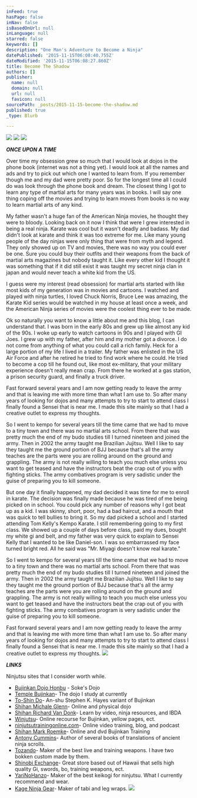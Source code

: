 ```yaml
---
inFeed: true
hasPage: false
inNav: false
isBasedOnUrl: null
inLanguage: null
starred: false
keywords: []
description: "One Man's Adventure to Become a Ninja"
datePublished: '2015-11-15T06:08:40.755Z'
dateModified: '2015-11-15T06:08:27.860Z'
title: Become The Shadow
authors: []
publisher:
  name: null
  domain: null
  url: null
  favicon: null
sourcePath: _posts/2015-11-15-become-the-shadow.md
published: true
_type: Blurb

---
```

![](https://the-grid-user-content.s3-us-west-2.amazonaws.com/9a003d64-bbde-48c0-b872-55f9ba7de74c.png)
![](https://the-grid-user-content.s3-us-west-2.amazonaws.com/285c55e6-7714-4dc1-955f-de9781a739ee.png)
![](https://the-grid-user-content.s3-us-west-2.amazonaws.com/90e7b6d2-d3ed-485f-9804-75a87725cada.jpg)

**_ONCE UPON A TIME_**

Over time my obsession grew so much that I would look at dojos in the phone book (internet was not a thing yet). I would look at all the names and ads and try to pick out which one I wanted to learn from. If you remember though me and my dad were pretty poor. So for the longest time all I could do was look through the phone book and dream. The closest thing I got to learn any type of martial arts for many years was in books. I will say one thing coping off the movies and trying to learn moves from books is no way to learn martial arts of any kind.

My father wasn't a huge fan of the American Ninja movies, he thought they were to bloody. Looking back on it now I think that were I grew interested in being a real ninja. Karate was cool but it wasn't deadly and badass. My dad didn't look at karate and think it was too extreme for me. Like many young people of the day ninjas were only thing that were from myth and legend. They only showed up on TV and movies, there was no way you could ever be one. Sure you could buy their outfits and their weapons from the back of martial arts magazines but nobody taught it. Like every other kid I thought it was something that if it did still exist it was taught my secret ninja clan in japan and would never teach a white kid from the US.

I guess were my interest (read obsession) for martial arts started with like most kids of my generation was in movies and cartoons. I watched and played with ninja turtles, I loved Chuck Norris, Bruce Lee was amazing, the Karate Kid series would be watched in my house at least once a week, and the American Ninja series of movies were the coolest thing ever to be made.

Ok so naturally you want to know a little about me and this blog, I can understand that. I was born in the early 80s and grew up like almost any kid of the 90s. I woke up early to watch cartoons in 90s and I played with GI Joes. I grew up with my father, after him and my mother got a divorce. I do not come from anything of what you could call a rich family. Heck for a large portion of my life I lived in a trailer. My father was enlisted in the US Air Force and after he retired he tried to find work where he could. He tried to become a cop till he found out, like most ex-military, that your military experience doesn't really mean crap. From there he worked at a gas station, a prison security guard, and finally a truck driver.

Fast forward several years and I am now getting ready to leave the army and that is leaving me with more time than what I am use to. So after many years of looking for dojos and many attempts to try to start to attend class I finally found a Sensei that is near me. I made this site mainly so that I had a creative outlet to express my thoughts.

So I went to kempo for several years till the time came that we had to move to a tiny town and there was no martial arts school. From there that was pretty much the end of my budo studies till I turned nineteen and joined the army. Then in 2002 the army taught me Brazilian Jujitsu. Well I like to say they taught me the ground portion of BJJ because that's all the army teaches are the parts were you are rolling around on the ground and grappling. The army is not really willing to teach you much else unless you want to get teased and have the instructors beat the crap out of you with fighting sticks. The army combatives program is very sadistic under the guise of preparing you to kill someone.

But one day it finally happened, my dad decided it was time for me to enroll in karate. The decision was finally made because he was tired of me being picked on in school. You could pick any number of reasons why I got beat up as a kid. I was skinny, short, poor, had a bad haircut, and a mouth that was quick to tell bullies to bring it.  So my dad picked a school and I started attending Tom Kelly's Kempo Karate. I still remembering going to my first class. We showed up a couple of days before class, paid my dues, bought my white gi and belt, and my father was very quick to explain to Sensei Kelly that I wanted to be like Daniel-son. I was so embarrassed my face turned bright red. All he said was "Mr. Miyagi doesn't know real karate."

So I went to kempo for several years till the time came that we had to move to a tiny town and there was no martial arts school. From there that was pretty much the end of my budo studies till I turned nineteen and joined the army. Then in 2002 the army taught me Brazilian Jujitsu. Well I like to say they taught me the ground portion of BJJ because that's all the army teaches are the parts were you are rolling around on the ground and grappling. The army is not really willing to teach you much else unless you want to get teased and have the instructors beat the crap out of you with fighting sticks. The army combatives program is very sadistic under the guise of preparing you to kill someone.

Fast forward several years and I am now getting ready to leave the army and that is leaving me with more time than what I am use to. So after many years of looking for dojos and many attempts to try to start to attend class I finally found a Sensei that is near me. I made this site mainly so that I had a creative outlet to express my thoughts.
![](https://the-grid-user-content.s3-us-west-2.amazonaws.com/bd0225ff-fdca-4ad9-9819-99385829e30b.jpg)

_**LINKS**_

Ninjutsu sites that I consider worth while.

* [Bujinkan Dojo Honbu][0] - Soke's Dojo
* [Temple Bujinkan][1]- The dojo I study at currently
* [To-Shin Do][2]- An-shu Stephen K. Hayes variant of Bujinkan
* [Shihan Michale Glenn][3]- Online and physical dojo
* [Shihan Richard Van Donk][4]- Learn by video, ninja resources, and IBDA
* [Winjutsu][5]- Online recourse for Bujinkan, yellow pages, ect.
* [ninjutsutrainingonline.com][6]- Online video training, blog, and podcast
* [Shihan Mark Roemke][7]- Online and dvd Bujinkan Training
* [Antony Cummins][8]- Author of several books of translations of ancient ninja scrolls.
* [Tozando][9]- Maker of the best live and training weapons. I have two bokken custom made by them.
* [Shinobi Exchange][10]- Great store based out of Hawaii that sells high quality Gi, swords, bo, training weapons, ect.
* [YariNoHanzo][11]- Maker of the best keikogi for ninjutsu. What I currently recommend and wear.
* [Kage Ninja Gear][12]- Maker of tabi and leg wraps.
![](https://the-grid-user-content.s3-us-west-2.amazonaws.com/83a3c6a6-fd68-43cd-bab4-b2c6e0e5d1b6.jpg)

[0]: http://www.bujinkan.com/
[1]: http://templebujinkan.com/
[2]: http://www.skhquest.com/
[3]: http://www.rojodojo.com/
[4]: http://www.ninjutsu.com/
[5]: http://www.winjutsu.com/
[6]: http://ninjutsutrainingonline.com/
[7]: http://www.ninja-learning-network.com/
[8]: http://www.antonycummins.com/
[9]: http://www.tozandoshop.com/
[10]: http://www.shinobiexchange.com/
[11]: http://www.yarinohanzo.com/
[12]: http://www.kageninjagear.com/